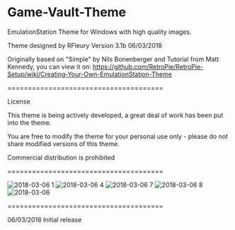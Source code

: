 # Game-Vault-Theme
EmulationStation Theme for Windows with high quality images.

Theme designed by RFleury
Version 3.1b
06/03/2018

Originally based on "Simple" by Nils Bonenberger and Tutorial from Matt Kennedy, you can view it on:
https://github.com/RetroPie/RetroPie-Setup/wiki/Creating-Your-Own-EmulationStation-Theme

======================================

License

This theme is being actively developed, a great deal of work has been put into the theme.

You are free to modify the theme for your personal use only - please do not share modified versions of this theme.

Commercial distribution is prohibited

======================================



![2018-03-06 1](https://user-images.githubusercontent.com/5437692/37016585-c6f49004-20eb-11e8-90ba-597a67fc9c9e.png)
![2018-03-06 4](https://user-images.githubusercontent.com/5437692/37016586-c716c8c2-20eb-11e8-9eda-cae6c23a6452.png)
![2018-03-06 7](https://user-images.githubusercontent.com/5437692/37016587-c740cf82-20eb-11e8-8897-8b648c448623.png)
![2018-03-06 8](https://user-images.githubusercontent.com/5437692/37016588-c761951e-20eb-11e8-9a5e-059eb450f76f.png)
![2018-03-06](https://user-images.githubusercontent.com/5437692/37016589-c7838bba-20eb-11e8-907b-57346dd580fa.png)



======================================

06/03/2018
Initial release

